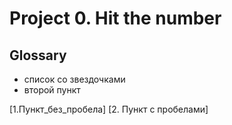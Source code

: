 # Project 0. Hit the number
## Glossary

*   список со звездочками
*   второй пункт

[1.Пункт_без_пробела]
[2. Пункт с пробелами]
